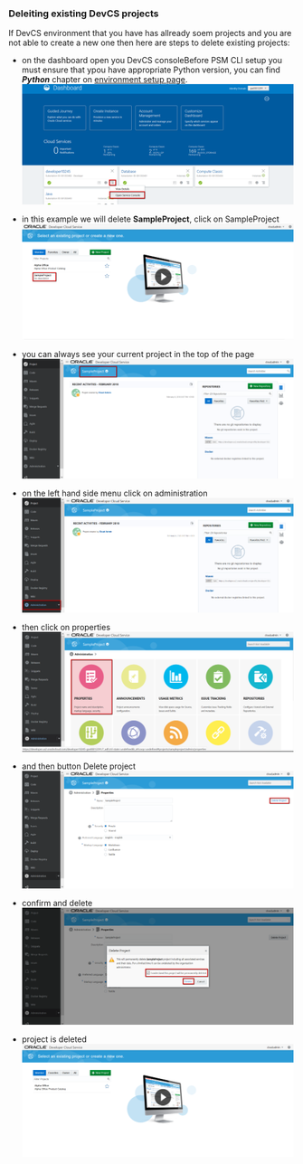 ### Deleiting existing DevCS projects ###

If DevCS environment that you have has allready soem projects and you are not able to create a new one then here are steps to delete existing projects:

- on the dashboard open you DevCS consoleBefore PSM CLI setup you must ensure that ypou have appropriate Python version, you can find ***Python*** chapter on [environment setup page](../EnvSetup.md).
![](common/DevCS-delete/images/01.png)

- in this example we will delete **SampleProject**, click on SampleProject
![](common/DevCS-delete/images/02.png)

- you can always see your current project in the top of the page
![](common/DevCS-delete/images/03.png)

- on the left hand side menu click on administration
![](common/DevCS-delete/images/04.png)

- then click on properties
![](common/DevCS-delete/images/05.png)

- and then button Delete project
![](common/DevCS-delete/images/06.png)

- confirm and delete
![](common/DevCS-delete/images/07.png)

- project is deleted
![](common/DevCS-delete/images/08.png)
